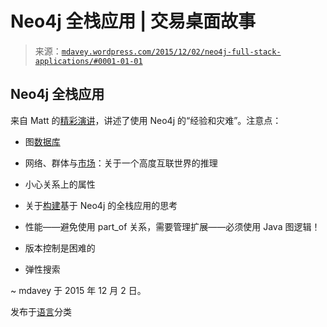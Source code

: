 <!--yml

分类：未分类

日期：2024-05-18 05:37:23

-->

# Neo4j 全栈应用 | 交易桌面故事

> 来源：[`mdavey.wordpress.com/2015/12/02/neo4j-full-stack-applications/#0001-01-01`](https://mdavey.wordpress.com/2015/12/02/neo4j-full-stack-applications/#0001-01-01)

## Neo4j 全栈应用

来自 Matt 的[精彩演讲](https://skillsmatter.com/skillscasts/7098-neo4j-full-stack-applications-lessons-and-disasters-from-the-field)，讲述了使用 Neo4j 的“经验和灾难”。注意点：

+   图[数据库](http://neo4j.com/books/graph-databases/)

+   网络、群体与[市场](http://www.amazon.co.uk/Networks-Crowds-Markets-Reasoning-Connected/dp/0521195330)：关于一个高度互联世界的推理

+   小心关系上的属性

+   关于[构建](http://stitched.io/posts/2015-05-06-neo4j-full-stack/)基于 Neo4j 的全栈应用的思考

+   性能——避免使用 part_of 关系，需要管理扩展——必须使用 Java 图逻辑！

+   版本控制是困难的

+   弹性搜索

~ mdavey 于 2015 年 12 月 2 日。

发布于[语言](https://mdavey.wordpress.com/category/languages/)分类
